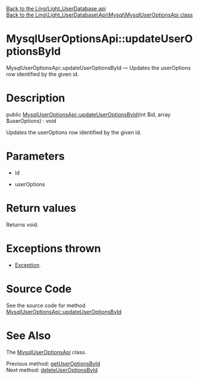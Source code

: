 [Back to the Ling/Light_UserDatabase api](https://github.com/lingtalfi/Light_UserDatabase/blob/master/doc/api/Ling/Light_UserDatabase.md)<br>
[Back to the Ling\Light_UserDatabase\Api\Mysql\MysqlUserOptionsApi class](https://github.com/lingtalfi/Light_UserDatabase/blob/master/doc/api/Ling/Light_UserDatabase/Api/Mysql/MysqlUserOptionsApi.md)


MysqlUserOptionsApi::updateUserOptionsById
================



MysqlUserOptionsApi::updateUserOptionsById — Updates the userOptions row identified by the given id.




Description
================


public [MysqlUserOptionsApi::updateUserOptionsById](https://github.com/lingtalfi/Light_UserDatabase/blob/master/doc/api/Ling/Light_UserDatabase/Api/Mysql/MysqlUserOptionsApi/updateUserOptionsById.md)(int $id, array $userOptions) : void




Updates the userOptions row identified by the given id.




Parameters
================


- id

    

- userOptions

    


Return values
================

Returns void.


Exceptions thrown
================

- [Exception](http://php.net/manual/en/class.exception.php).&nbsp;







Source Code
===========
See the source code for method [MysqlUserOptionsApi::updateUserOptionsById](https://github.com/lingtalfi/Light_UserDatabase/blob/master/Api/Mysql/MysqlUserOptionsApi.php#L61-L64)


See Also
================

The [MysqlUserOptionsApi](https://github.com/lingtalfi/Light_UserDatabase/blob/master/doc/api/Ling/Light_UserDatabase/Api/Mysql/MysqlUserOptionsApi.md) class.

Previous method: [getUserOptionsById](https://github.com/lingtalfi/Light_UserDatabase/blob/master/doc/api/Ling/Light_UserDatabase/Api/Mysql/MysqlUserOptionsApi/getUserOptionsById.md)<br>Next method: [deleteUserOptionsById](https://github.com/lingtalfi/Light_UserDatabase/blob/master/doc/api/Ling/Light_UserDatabase/Api/Mysql/MysqlUserOptionsApi/deleteUserOptionsById.md)<br>


